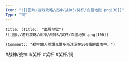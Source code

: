 ```yaml
---
Icon: "![[图片/游戏攻略/战神/战神3/奖杯/血腥地獄.png|30]]"
Type: "铜"
---
```

```ad-common-bronze-trophy
title: (Title:: "血腥地獄")
![[图片/游戏攻略/战神/战神3/奖杯/血腥地獄.png|100]]

(Comment:: "殺害敵人並讓克雷多斯沐浴在500桶的血雨中。")
```

#战神/战神III/奖杯 #奖杯 #奖杯/铜
